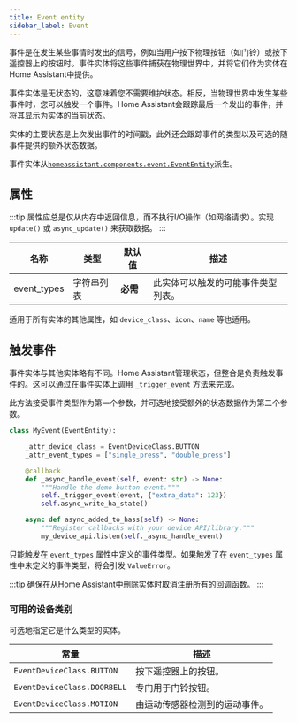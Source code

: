 ```yaml
---
title: Event entity
sidebar_label: Event
---
```


事件是在发生某些事情时发出的信号，例如当用户按下物理按钮（如门铃）或按下遥控器上的按钮时。事件实体将这些事件捕获在物理世界中，并将它们作为实体在Home Assistant中提供。

事件实体是无状态的，这意味着您不需要维护状态。相反，当物理世界中发生某些事件时，您可以触发一个事件。Home Assistant会跟踪最后一个发出的事件，并将其显示为实体的当前状态。

实体的主要状态是上次发出事件的时间戳，此外还会跟踪事件的类型以及可选的随事件提供的额外状态数据。

事件实体从[`homeassistant.components.event.EventEntity`](https://github.com/home-assistant/core/blob/dev/homeassistant/components/event/__init__.py)派生。

## 属性

:::tip
属性应总是仅从内存中返回信息，而不执行I/O操作（如网络请求）。实现 `update()` 或 `async_update()` 来获取数据。
:::

| 名称         | 类型              | 默认值       | 描述                                                     |
| ------------- | ----------------- | ------------ | ------------------------------------------------------- |
| event_types   | 字符串列表      | **必需**     | 此实体可以触发的可能事件类型列表。                              |

适用于所有实体的其他属性，如 `device_class`、`icon`、`name` 等也适用。

## 触发事件

事件实体与其他实体略有不同。Home Assistant管理状态，但整合是负责触发事件的。这可以通过在事件实体上调用 `_trigger_event` 方法来完成。

此方法接受事件类型作为第一个参数，并可选地接受额外的状态数据作为第二个参数。

```python
class MyEvent(EventEntity):

    _attr_device_class = EventDeviceClass.BUTTON
    _attr_event_types = ["single_press", "double_press"]

    @callback
    def _async_handle_event(self, event: str) -> None:
        """Handle the demo button event."""
        self._trigger_event(event, {"extra_data": 123})
        self.async_write_ha_state()

    async def async_added_to_hass(self) -> None:
        """Register callbacks with your device API/library."""
        my_device_api.listen(self._async_handle_event)
```

只能触发在 `event_types` 属性中定义的事件类型。如果触发了在 `event_types` 属性中未定义的事件类型，将会引发 `ValueError`。

:::tip
确保在从Home Assistant中删除实体时取消注册所有的回调函数。
:::

### 可用的设备类别

可选地指定它是什么类型的实体。

| 常量                         | 描述                                     |
| --------------------------- | ---------------------------------------- |
| `EventDeviceClass.BUTTON`   | 按下遥控器上的按钮。                    |
| `EventDeviceClass.DOORBELL` | 专门用于门铃按钮。                      |
| `EventDeviceClass.MOTION`   | 由运动传感器检测到的运动事件。           |
